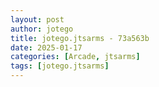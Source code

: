 ```yaml
---
layout: post
author: jotego
title: jotego.jtsarms - 73a563b
date: 2025-01-17
categories: [Arcade, jtsarms]
tags: [jotego.jtsarms]
---
```


